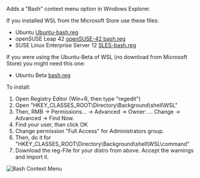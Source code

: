 Adds a "Bash" context menu option in Windows Explorer.

If you installed WSL from the Microsoft Store use these files:

- Ubuntu [Ubuntu-bash.reg](https://github.com/Manouchehri/bash-WSL-context-menu/blob/master/Ubuntu-bash.reg)
- openSUSE Leap 42 [openSUSE-42 bash.reg](https://github.com/Manouchehri/bash-WSL-context-menu/blob/master/openSUSE-42%20bash.reg)
- SUSE Linux Enterprise Server 12 [SLES-bash.reg](https://github.com/Manouchehri/bash-WSL-context-menu/blob/master/SLES-bash.reg)


If you were using the Ubuntu-Beta of WSL (no download from Microsoft Store) you might need this one:
- Ubuntu Beta [bash.reg](https://github.com/Manouchehri/bash-WSL-context-menu/releases/download/v1/bash.reg)

To install:
1. Open Registry Editor (Win+R, then type "regedit")
2. Open "HKEY_CLASSES_ROOT\Directory\Background\shell\WSL"
3. Then, RMB -> Permissions... -> Advanced -> Owner: ... Change -> Advanced -> Find Now. 
4. Find your user, than click OK
5. Change permission "Full Access" for Administrators group.
6. Then, do it for "HKEY_CLASSES_ROOT\Directory\Background\shell\WSL\command"
7. Download the reg-File for your distro from above. Accept the warnings and import it.



![Bash Context Menu](https://cloud.githubusercontent.com/assets/7232674/16479608/6d7de27e-3e6f-11e6-8d01-0e07f8ff8a5d.png)
